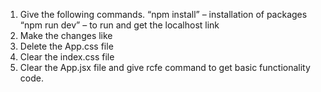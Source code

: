 1. Give the following commands.
“npm install” – installation of packages
“npm run dev” – to run and get the localhost link
2. Make the changes like
3. Delete the App.css file
4. Clear the index.css file
5. Clear the App.jsx file and give rcfe command to get basic functionality code.
